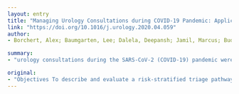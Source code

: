 ```yaml
---
layout: entry
title: "Managing Urology Consultations during COVID-19 Pandemic: Application of a Structured Care Pathway"
link: "https://doi.org/10.1016/j.urology.2020.04.059"
author:
- Borchert, Alex; Baumgarten, Lee; Dalela, Deepansh; Jamil, Marcus; Budzyn, Jeffrey; Kovacevic, Natalija; Yaguchi, Grace; Palma-Zamora, Isaac; Perkins, Sara; Bazzi, Mahdi; Wong, Phil; Sood, Akshay; Peabody, James; Rogers, Craig G.; Dabaja, Ali; Atiemo, Humphrey

summary:
- "urology consultations during the SARS-CoV-2 (COVID-19) pandemic were triaged and managed via one of three pathways: Standard, Telemedicine, or High-Risk. Standard consults were in-person consults with non- COVID19 patients. High risk consultations were telephonic consults for low-acuity urologic issues in either group. Results Between March 16 and April 2, 2020, 53 inpatient consultations."

original:
- "Objectives To describe and evaluate a risk-stratified triage pathway for inpatient urology consultations during the SARS-CoV-2 (COVID-19) pandemic. This pathway seeks to outline a urology patient care strategy that reduces the transmission risk to both healthcare providers and patients, reduces the healthcare burden, and maintains appropriate patient care. Methods Consultations to the urology service during a three-week period (March 16 to April 2, 2020) were triaged and managed via one of three pathways: Standard, Telemedicine, or High-Risk. Standard consults were in-person consults with non- COVID-19 patients, High-Risk consults were in-person consults with COVID-19 positive/suspected patients, and Telemedicine consults were telephonic consults for low-acuity urologic issues in either group of patients. Patient demographics, consultation parameters and consultation outcomes were compared to consultations from the month of March 2019. Categorical variables were compared using Chi-square test and continuous variables using Mann-Whitney U test. A p-value <0.05 was considered significant. Results Between March 16 and April 2, 2020, 53 inpatient consultations were performed. By following our triage pathway, a total of 19/53 consultations (35.8%) were performed via Telemedicine with no in-person exposure, 10/53 consultations (18.9%) were High-Risk, in which we strictly controlled the urology team member in-person contact, and the remainder, 24/53 consultations (45.2%), were performed as Standard in-person encounters. COVID-19 associated consultations represented 18/53 (34.0%) of all consultations during this period, and of these, 8/18 (44.4%) were managed successfully via Telemedicine alone. No team member developed COVID-19 infection. Conclusions During the COVID-19 pandemic, most urology consultations can be managed in a patient and physician safety-conscious manner, by implementing a novel triage pathway."
---
```


